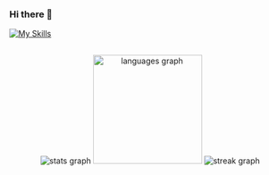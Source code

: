 ### Hi there 👋

[![My Skills](https://skillicons.dev/icons?i=java,cpp,c,typescript,python,spring,flask,expressjs,angular,react,maven,hibernate,git,linux,docker,googlecloud,aws,bash,vim,haskell,mysql,mongodb,rust,r,js,html,css)](https://skillicons.dev)

##
<div align="center">
<img src="https://github-readme-stats.vercel.app/api?username=Patroklos99&hide_title=false&hide_rank=false&show_icons=true&include_all_commits=false&count_private=true&disable_animations=false&theme=algolia&locale=en&hide_border=false" alt="stats graph" />
  <img src="https://github-readme-stats.vercel.app/api/top-langs?username=Patroklos99&locale=en&hide_title=false&layout=compact&card_width=&langs_count=8&theme=algolia&hide_border=false&hide=css" alt="languages graph" height="195" />
    <img src="https://streak-stats.demolab.com?user=Patroklos99&locale=en&mode=weekly&theme=algolia&hide_border=false&border_radius=5" alt="streak graph"  />
</div>

##
